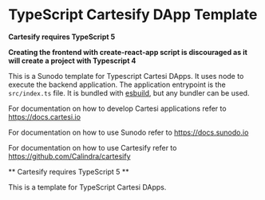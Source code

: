 # TypeScript Cartesify DApp Template

**Cartesify requires TypeScript 5**

**Creating the frontend with create-react-app script is discouraged as it will create a project with Typescript 4**

This is a Sunodo template for Typescript Cartesi DApps.
It uses node to execute the backend application. The application entrypoint is the `src/index.ts` file. It is bundled with [esbuild](https://esbuild.github.io), but any bundler can be used.


For documentation on how to develop Cartesi applications refer to https://docs.cartesi.io

For documentation on how to use Sunodo refer to https://docs.sunodo.io

For documentation on how to use Cartesify refer to https://github.com/Calindra/cartesify

** Cartesify requires TypeScript 5 **

This is a template for TypeScript Cartesi DApps.
